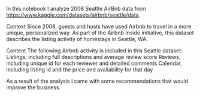 In this notebook I analyze 2008 Seattle AirBnb data from https://www.kaggle.com/datasets/airbnb/seattle/data.

Context
Since 2008, guests and hosts have used Airbnb to travel in a more unique, personalized way. As part of the Airbnb Inside initiative, this dataset describes the listing activity of homestays in Seattle, WA.

Content
The following Airbnb activity is included in this Seattle dataset:
Listings, including full descriptions and average review score
Reviews, including unique id for each reviewer and detailed comments
Calendar, including listing id and the price and availability for that day


As a result of the analysis I came with some recommendations that would improve the business.

